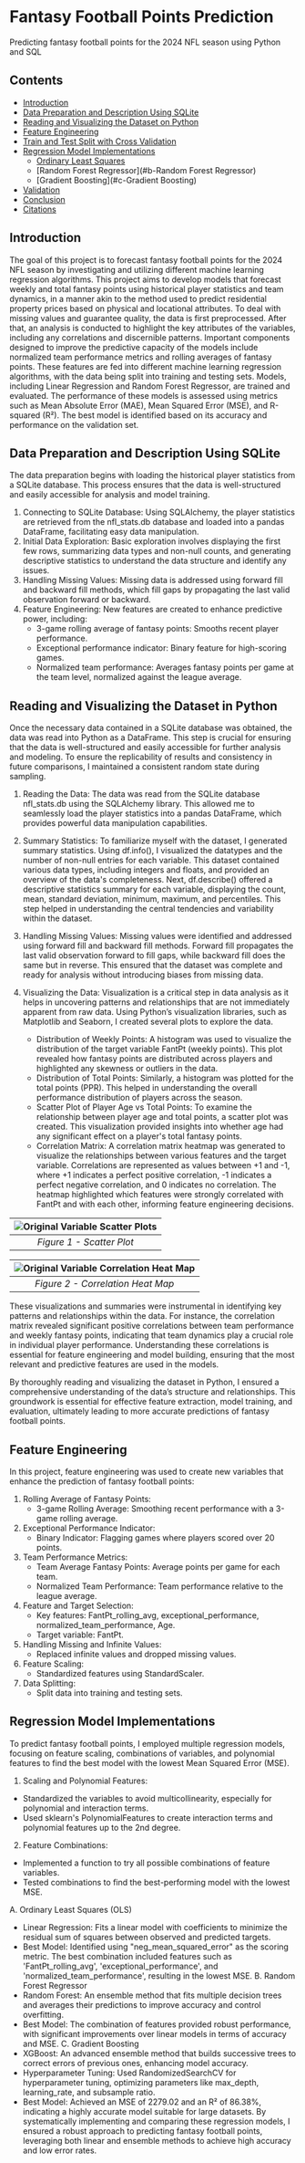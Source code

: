 # Fantasy Football Points Prediction
Predicting fantasy football points for the 2024 NFL season using Python and SQL

## Contents

- [Introduction](#introduction)
- [Data Preparation and Description Using SQLite](#data-preparation-and-description-using-sqlite)
- [Reading and Visualizing the Dataset on Python](#reading-and-visualizing-the-dataset-on-python)
- [Feature Engineering](#feature-engineering)
- [Train and Test Split with Cross Validation](#train-and-test-split-with-cross-validation)
- [Regression Model Implementations](#regression-model-implementations)
  - [Ordinary Least Squares](#a-Ordinary-Least-Squares)
  - [Random Forest Regressor](#b-Random Forest Regressor)
  - [Gradient Boosting](#c-Gradient Boosting)
- [Validation](#validation-of-best-model)
- [Conclusion](#conclusion)
- [Citations](#citations)

## Introduction
The goal of this project is to forecast fantasy football points for the 2024 NFL season by investigating and utilizing different machine learning regression algorithms. This project aims to develop models that forecast weekly and total fantasy points using historical player statistics and team dynamics, in a manner akin to the method used to predict residential property prices based on physical and locational attributes.
To deal with missing values and guarantee quality, the data is first preprocessed. After that, an analysis is conducted to highlight the key attributes of the variables, including any correlations and discernible patterns. Important components designed to improve the predictive capacity of the models include normalized team performance metrics and rolling averages of fantasy points.
These features are fed into different machine learning regression algorithms, with the data being split into training and testing sets. Models, including Linear Regression and Random Forest Regressor, are trained and evaluated. The performance of these models is assessed using metrics such as Mean Absolute Error (MAE), Mean Squared Error (MSE), and R-squared (R²). The best model is identified based on its accuracy and performance on the validation set.
## Data Preparation and Description Using SQLite
The data preparation begins with loading the historical player statistics from a SQLite database. This process ensures that the data is well-structured and easily accessible for analysis and model training.
1. Connecting to SQLite Database: Using SQLAlchemy, the player statistics are retrieved from the nfl_stats.db database and loaded into a pandas DataFrame, facilitating easy data manipulation.
2. Initial Data Exploration: Basic exploration involves displaying the first few rows, summarizing data types and non-null counts, and generating descriptive statistics to understand the data structure and identify any issues.
3. Handling Missing Values: Missing data is addressed using forward fill and backward fill methods, which fill gaps by propagating the last valid observation forward or backward.
4. Feature Engineering: New features are created to enhance predictive power, including:
    * 3-game rolling average of fantasy points: Smooths recent player performance.
    * Exceptional performance indicator: Binary feature for high-scoring games.
    * Normalized team performance: Averages fantasy points per game at the team level, normalized against the league average.
## Reading and Visualizing the Dataset in Python
Once the necessary data contained in a SQLite database was obtained, the data was read into Python as a DataFrame. This step is crucial for ensuring that the data is well-structured and easily accessible for further analysis and modeling. To ensure the replicability of results and consistency in future comparisons, I maintained a consistent random state during sampling.

1. Reading the Data:
   The data was read from the SQLite database nfl_stats.db using the SQLAlchemy library. This allowed me to seamlessly load the player statistics into a pandas DataFrame, which provides powerful data manipulation capabilities.

2. Summary Statistics:
   To familiarize myself with the dataset, I generated summary statistics. Using df.info(), I visualized the datatypes and the number of non-null entries for each variable. This dataset contained various data types, including integers and floats, and provided an overview of the data's completeness.
   Next, df.describe() offered a descriptive statistics summary for each variable, displaying the count, mean, standard deviation, minimum, maximum, and percentiles. This step helped in understanding the central tendencies and variability within the dataset.

3. Handling Missing Values:
   Missing values were identified and addressed using forward fill and backward fill methods. Forward fill propagates the last valid observation forward to fill gaps, while backward fill does the same but in reverse. This ensured that the dataset was complete and ready for analysis without introducing biases from missing data.

4. Visualizing the Data:
   Visualization is a critical step in data analysis as it helps in uncovering patterns and relationships that are not immediately apparent from raw data. Using Python’s visualization libraries, such as Matplotlib and Seaborn, I created several plots to explore the data.
      * Distribution of Weekly Points: A histogram was used to visualize the distribution of the target variable FantPt (weekly points). This plot revealed how fantasy points are distributed across players and highlighted any skewness or outliers in the data.
      * Distribution of Total Points: Similarly, a histogram was plotted for the total points (PPR). This helped in understanding the overall performance distribution of players across the season.
      * Scatter Plot of Player Age vs Total Points: To examine the relationship between player age and total points, a scatter plot was created. This visualization provided insights into whether age had any significant effect on a player's total fantasy points.
      * Correlation Matrix: A correlation matrix heatmap was generated to visualize the relationships between various features and the target variable. Correlations are represented as values between +1 and -1, where +1 indicates a perfect positive correlation, -1 indicates a perfect negative correlation, and 0 indicates no correlation. The heatmap highlighted which features were strongly correlated with FantPt and with each other, informing feature engineering decisions.


| ![Original Variable Scatter Plots](https://github.com/tgalili/Fantasy_Football_Points_Prediction/blob/main/images/Linear%20Regression.png) | 
|:--:| 
| *Figure 1 - Scatter Plot* |

| ![Original Variable Correlation Heat Map](https://github.com/tgalili/Fantasy_Football_Points_Prediction/blob/main/images/Correlation%20Matrix.png) |
|:--:| 
| *Figure 2 - Correlation Heat Map* |

These visualizations and summaries were instrumental in identifying key patterns and relationships within the data. For instance, the correlation matrix revealed significant positive correlations between team performance and weekly fantasy points, indicating that team dynamics play a crucial role in individual player performance. Understanding these correlations is essential for feature engineering and model building, ensuring that the most relevant and predictive features are used in the models.

By thoroughly reading and visualizing the dataset in Python, I ensured a comprehensive understanding of the data’s structure and relationships. This groundwork is essential for effective feature extraction, model training, and evaluation, ultimately leading to more accurate predictions of fantasy football points.
## Feature Engineering
In this project, feature engineering was used to create new variables that enhance the prediction of fantasy football points:
1. Rolling Average of Fantasy Points:
   * 3-game Rolling Average: Smoothing recent performance with a 3-game rolling average.
2. Exceptional Performance Indicator:
   * Binary Indicator: Flagging games where players scored over 20 points.
3. Team Performance Metrics:
   * Team Average Fantasy Points: Average points per game for each team.
   * Normalized Team Performance: Team performance relative to the league average.
4. Feature and Target Selection:
   * Key features: FantPt_rolling_avg, exceptional_performance, normalized_team_performance, Age.
   * Target variable: FantPt.
5. Handling Missing and Infinite Values:
   * Replaced infinite values and dropped missing values.
6. Feature Scaling:
   * Standardized features using StandardScaler.
7. Data Splitting:
   * Split data into training and testing sets.

## Regression Model Implementations
To predict fantasy football points, I employed multiple regression models, focusing on feature scaling, combinations of variables, and polynomial features to find the best model with the lowest Mean Squared Error (MSE).

1. Scaling and Polynomial Features:

  * Standardized the variables to avoid multicollinearity, especially for polynomial and interaction terms.
  * Used sklearn's PolynomialFeatures to create interaction terms and polynomial features up to the 2nd degree.

2. Feature Combinations:

  * Implemented a function to try all possible combinations of feature variables.
  * Tested combinations to find the best-performing model with the lowest MSE.

A. Ordinary Least Squares (OLS)
  * Linear Regression: Fits a linear model with coefficients to minimize the residual sum of squares between observed and predicted targets.
  * Best Model: Identified using "neg_mean_squared_error" as the scoring metric. The best combination included features such as 'FantPt_rolling_avg', 'exceptional_performance', and 'normalized_team_performance', resulting in the lowest MSE.
B. Random Forest Regressor
  * Random Forest: An ensemble method that fits multiple decision trees and averages their predictions to improve accuracy and control overfitting.
  * Best Model: The combination of features provided robust performance, with significant improvements over linear models in terms of accuracy and MSE.
C. Gradient Boosting
  * XGBoost: An advanced ensemble method that builds successive trees to correct errors of previous ones, enhancing model accuracy.
  * Hyperparameter Tuning: Used RandomizedSearchCV for hyperparameter tuning, optimizing parameters like max_depth, learning_rate, and subsample ratio.
  * Best Model: Achieved an MSE of 2279.02 and an R² of 86.38%, indicating a highly accurate model suitable for large datasets.
By systematically implementing and comparing these regression models, I ensured a robust approach to predicting fantasy football points, leveraging both linear and ensemble methods to achieve high accuracy and low error rates.
